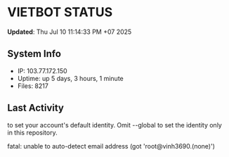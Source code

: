 # VIETBOT STATUS
**Updated**: Thu Jul 10 11:14:33 PM +07 2025

## System Info
- IP: 103.77.172.150
- Uptime: up 5 days, 3 hours, 1 minute
- Files: 8217

## Last Activity

to set your account's default identity.
Omit --global to set the identity only in this repository.

fatal: unable to auto-detect email address (got 'root@vinh3690.(none)')
